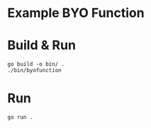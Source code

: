 # Example BYO Function

# Build & Run

```shell
go build -o bin/ .
./bin/byofunction
```

# Run

```shell
go run . 
```
